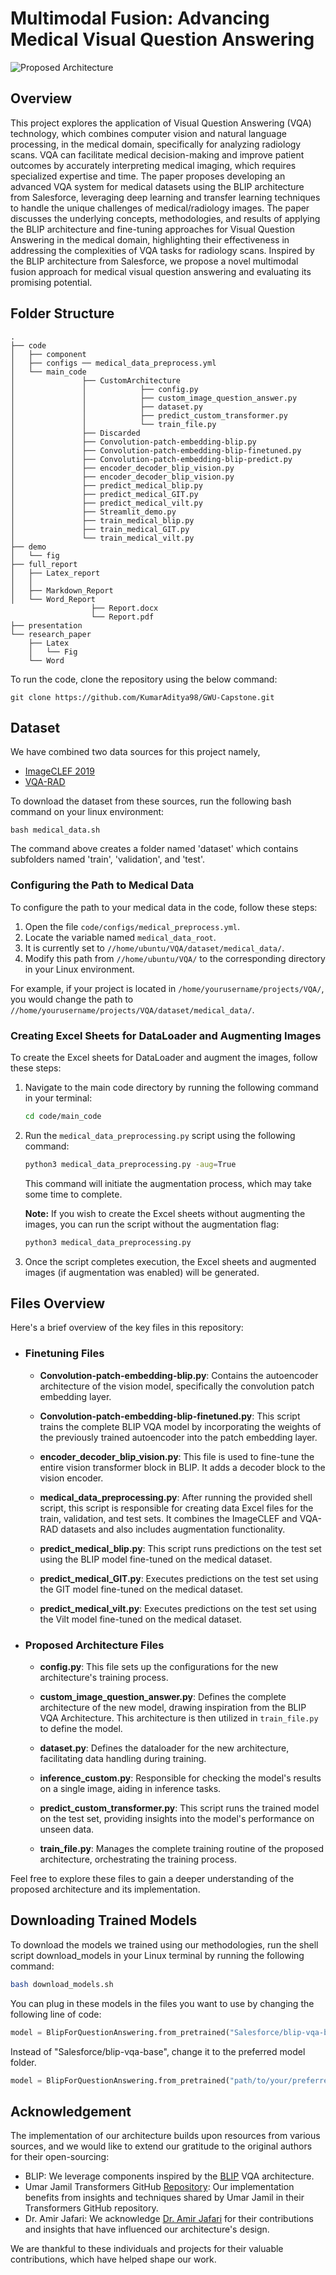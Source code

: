 <H1>Multimodal Fusion: Advancing Medical Visual Question Answering</H1>

![Proposed Architecture](https://github.com/KumarAditya98/GWU-Capstone/blob/main/code/component/ProposedArchitecture.png)

## Overview
This project explores the application of Visual Question Answering (VQA) technology, which combines computer vision and natural language processing, in the medical domain, specifically for analyzing radiology scans. VQA can facilitate medical decision-making and improve patient outcomes by accurately interpreting medical imaging, which requires specialized expertise and time. The paper proposes developing an advanced VQA system for medical datasets using the BLIP architecture from Salesforce, leveraging deep learning and transfer learning techniques to handle the unique challenges of medical/radiology images. The paper discusses the underlying concepts, methodologies, and results of applying the BLIP architecture and fine-tuning approaches for Visual Question Answering in the medical domain, highlighting their effectiveness in addressing the complexities of VQA tasks for radiology scans. Inspired by the BLIP architecture from Salesforce, we propose a novel multimodal fusion approach for medical visual question answering and evaluating its promising potential.
## Folder Structure
```
.
├── code
│   ├── component
│   ├── configs ── medical_data_preprocess.yml
│   └── main_code
│               ├── CustomArchitecture 
│               │            ├── config.py
│               │            ├── custom_image_question_answer.py
│               │            ├── dataset.py
│               │            ├── predict_custom_transformer.py
│               │            └── train_file.py                                                                                                    
│               ├── Discarded                                        
│               ├── Convolution-patch-embedding-blip.py
│               ├── Convolution-patch-embedding-blip-finetuned.py
│               ├── Convolution-patch-embedding-blip-predict.py
│               ├── encoder_decoder_blip_vision.py
│               ├── encoder_decoder_blip_vision.py
│               ├── predict_medical_blip.py
│               ├── predict_medical_GIT.py
│               ├── predict_medical_vilt.py
│               ├── Streamlit_demo.py
│               ├── train_medical_blip.py
│               ├── train_medical_GIT.py
│               └── train_medical_vilt.py
├── demo
│   └── fig
├── full_report
│   ├── Latex_report
│   │   
│   ├── Markdown_Report
│   └── Word_Report
                  ├── Report.docx
                  └── Report.pdf
├── presentation
└── research_paper
    ├── Latex
    │   └── Fig
    └── Word
```

To run the code, clone the repository using the below command:
```commandline
git clone https://github.com/KumarAditya98/GWU-Capstone.git
```

## Dataset
We have combined two data sources for this project namely,
- [ImageCLEF 2019](https://zenodo.org/records/10499039)
- [VQA-RAD](https://osf.io/89kps/)

To download the dataset from these sources, run the following bash command on your linux environment:
```commandline
bash medical_data.sh
```
The command above creates a folder named 'dataset' which contains subfolders named 'train', 'validation', and 'test'.

### Configuring the Path to Medical Data

To configure the path to your medical data in the code, follow these steps:

1. Open the file `code/configs/medical_preprocess.yml`.
2. Locate the variable named `medical_data_root`.
3. It is currently set to `//home/ubuntu/VQA/dataset/medical_data/`.
4. Modify this path from `//home/ubuntu/VQA/` to the corresponding directory in your Linux environment.

For example, if your project is located in `/home/yourusername/projects/VQA/`, you would change the path to `//home/yourusername/projects/VQA/dataset/medical_data/`.

### Creating Excel Sheets for DataLoader and Augmenting Images

To create the Excel sheets for DataLoader and augment the images, follow these steps:

1. Navigate to the main code directory by running the following command in your terminal:
    ```bash
    cd code/main_code
    ```

2. Run the `medical_data_preprocessing.py` script using the following command:
    ```bash
    python3 medical_data_preprocessing.py -aug=True
    ```
    This command will initiate the augmentation process, which may take some time to complete.

    **Note:** If you wish to create the Excel sheets without augmenting the images, you can run the script without the augmentation flag:
    ```bash
    python3 medical_data_preprocessing.py
    ```

3. Once the script completes execution, the Excel sheets and augmented images (if augmentation was enabled) will be generated.

## Files Overview
Here's a brief overview of the key files in this repository:

- ### Finetuning Files

  - **Convolution-patch-embedding-blip.py**: Contains the autoencoder architecture of the vision model, specifically the convolution patch embedding layer.

  - **Convolution-patch-embedding-blip-finetuned.py**: This script trains the complete BLIP VQA model by incorporating the weights of the previously trained autoencoder into the patch embedding layer.

  - **encoder_decoder_blip_vision.py**: This file is used to fine-tune the entire vision transformer block in BLIP. It adds a decoder block to the vision encoder.

  - **medical_data_preprocessing.py**: After running the provided shell script, this script is responsible for creating data Excel files for the train, validation, and test sets. It combines the ImageCLEF and VQA-RAD datasets and also includes augmentation functionality.

  - **predict_medical_blip.py**: This script runs predictions on the test set using the BLIP model fine-tuned on the medical dataset.

  - **predict_medical_GIT.py**: Executes predictions on the test set using the GIT model fine-tuned on the medical dataset.

  - **predict_medical_vilt.py**: Executes predictions on the test set using the Vilt model fine-tuned on the medical dataset.

- ### Proposed Architecture Files

  - **config.py**: This file sets up the configurations for the new architecture's training process.

  - **custom_image_question_answer.py**: Defines the complete architecture of the new model, drawing inspiration from the BLIP VQA Architecture. This architecture is then utilized in `train_file.py` to define the model.

  - **dataset.py**: Defines the dataloader for the new architecture, facilitating data handling during training.

  - **inference_custom.py**: Responsible for checking the model's results on a single image, aiding in inference tasks.

  - **predict_custom_transformer.py**: This script runs the trained model on the test set, providing insights into the model's performance on unseen data.

  - **train_file.py**: Manages the complete training routine of the proposed architecture, orchestrating the training process.

Feel free to explore these files to gain a deeper understanding of the proposed architecture and its implementation.

## Downloading Trained Models

To download the models we trained using our methodologies, run the shell script download_models in your Linux terminal by running the following command:

```bash
bash download_models.sh
```

You can plug in these models in the files you want to use by changing the following line of code:
```python
model = BlipForQuestionAnswering.from_pretrained("Salesforce/blip-vqa-base")
```
Instead of "Salesforce/blip-vqa-base", change it to the preferred model folder.
```python
model = BlipForQuestionAnswering.from_pretrained("path/to/your/preferred/model")
```

## Acknowledgement
The implementation of our architecture builds upon resources from various sources, and we would like to extend our gratitude to the original authors for their open-sourcing:

- BLIP: We leverage components inspired by the [BLIP](https://github.com/salesforce/BLIP)  VQA architecture.
- Umar Jamil Transformers GitHub [Repository](https://github.com/hkproj/pytorch-transformer): Our implementation benefits from insights and techniques shared by Umar Jamil in their Transformers GitHub repository.
- Dr. Amir Jafari: We acknowledge [Dr. Amir Jafari](https://github.com/amir-jafari) for their contributions and insights that have influenced our architecture's design.

We are thankful to these individuals and projects for their valuable contributions, which have helped shape our work.
